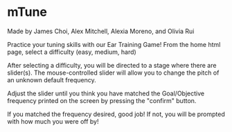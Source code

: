 # mTune
Made by James Choi, Alex Mitchell, Alexia Moreno, and Olivia Rui

Practice your tuning skills with our Ear Training Game!
From the home html page, select a difficulty (easy, medium, hard)

After selecting a difficulty, you will be directed to a stage where there are slider(s). 
The mouse-controlled slider will allow you to change the pitch of an unknown default frequency. 

Adjust the slider until you think you have matched the Goal/Objective frequency printed on the screen by pressing 
the "confirm" button. 

If you matched the frequency desired, good job!
If not, you will be prompted with how much you were off by!
